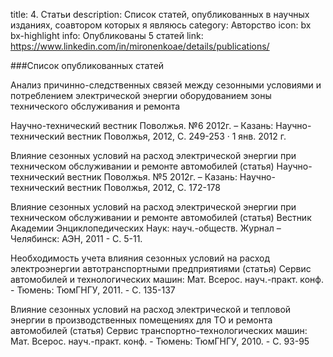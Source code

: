 title: 4. Статьи
description: Список статей, опубликованных в научных изданиях, соавтором которых я являюсь
category: Авторство
icon: bx bx-highlight
info: Опубликованы 5 статей
link: https://www.linkedin.com/in/mironenkoae/details/publications/

###Список опубликованных статей

Анализ причинно-следственных связей между сезонными условиями и потреблением электрической энергии оборудованием зоны технического обслуживания и ремонта

Научно-технический вестник Поволжья. №6 2012г. – Казань: Научно-технический вестник Поволжья, 2012, С. 249-253 · 1 янв. 2012 г.


Влияние сезонных условий на расход электрической энергии при техническом обслуживании и ремонте автомобилей (статья)
Научно-технический вестник Поволжья. №5 2012г. – Казань: Научно-технический вестник Поволжья, 2012, С. 172-178 


Влияние сезонных условий на расход электрической энергии при техническом обслуживании и ремонте автомобилей (статья)
Вестник Академии Энциклопедических Наук: науч.-обществ. Журнал – Челябинск: АЭН, 2011 - С. 5-11. 


Необходимость учета влияния сезонных условий на расход электроэнергии автотранспортными предприятиями (статья)
Сервис автомобилей и технологических машин: Мат. Всерос. науч.-практ. конф. - Тюмень: ТюмГНГУ, 2011. - С. 135-137


Влияние сезонных условий на расход электрической и тепловой энергии в производственных помещениях для ТО и ремонта автомобилей (статья)
Сервис транспортно-технологических машин: Мат. Всерос. науч.-практ. конф. - Тюмень: ТюмГНГУ, 2010. - С. 93-95
